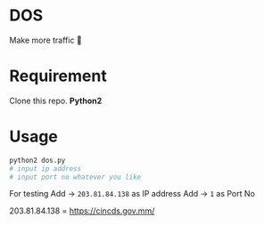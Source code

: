 # DOS 

Make more traffic 😬

# Requirement

Clone this repo.
**Python2**

# Usage

```py
python2 dos.py
# input ip address
# input port no whatever you like
```

For testing 
Add -> `203.81.84.138` as IP address
Add -> `1` as Port No

203.81.84.138 = https://cincds.gov.mm/

